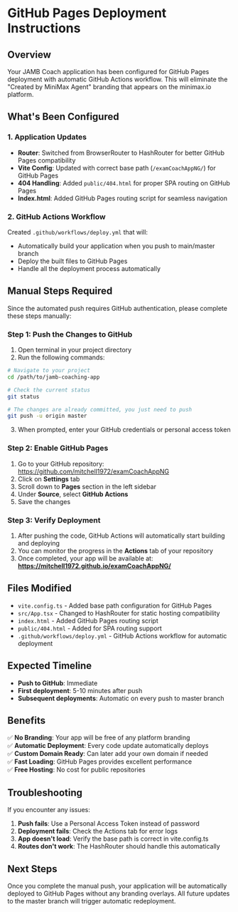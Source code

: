 # GitHub Pages Deployment Instructions

## Overview
Your JAMB Coach application has been configured for GitHub Pages deployment with automatic GitHub Actions workflow. This will eliminate the "Created by MiniMax Agent" branding that appears on the minimax.io platform.

## What's Been Configured

### 1. Application Updates
- **Router**: Switched from BrowserRouter to HashRouter for better GitHub Pages compatibility
- **Vite Config**: Updated with correct base path (`/examCoachAppNG/`) for GitHub Pages
- **404 Handling**: Added `public/404.html` for proper SPA routing on GitHub Pages
- **Index.html**: Added GitHub Pages routing script for seamless navigation

### 2. GitHub Actions Workflow
Created `.github/workflows/deploy.yml` that will:
- Automatically build your application when you push to main/master branch
- Deploy the built files to GitHub Pages
- Handle all the deployment process automatically

## Manual Steps Required

Since the automated push requires GitHub authentication, please complete these steps manually:

### Step 1: Push the Changes to GitHub

1. Open terminal in your project directory
2. Run the following commands:

```bash
# Navigate to your project
cd /path/to/jamb-coaching-app

# Check the current status
git status

# The changes are already committed, you just need to push
git push -u origin master
```

3. When prompted, enter your GitHub credentials or personal access token

### Step 2: Enable GitHub Pages

1. Go to your GitHub repository: https://github.com/mitchell1972/examCoachAppNG
2. Click on **Settings** tab
3. Scroll down to **Pages** section in the left sidebar
4. Under **Source**, select **GitHub Actions**
5. Save the changes

### Step 3: Verify Deployment

1. After pushing the code, GitHub Actions will automatically start building and deploying
2. You can monitor the progress in the **Actions** tab of your repository
3. Once completed, your app will be available at: **https://mitchell1972.github.io/examCoachAppNG/**

## Files Modified

- `vite.config.ts` - Added base path configuration for GitHub Pages
- `src/App.tsx` - Changed to HashRouter for static hosting compatibility  
- `index.html` - Added GitHub Pages routing script
- `public/404.html` - Added for SPA routing support
- `.github/workflows/deploy.yml` - GitHub Actions workflow for automatic deployment

## Expected Timeline

- **Push to GitHub**: Immediate
- **First deployment**: 5-10 minutes after push
- **Subsequent deployments**: Automatic on every push to master branch

## Benefits

✅ **No Branding**: Your app will be free of any platform branding  
✅ **Automatic Deployment**: Every code update automatically deploys  
✅ **Custom Domain Ready**: Can later add your own domain if needed  
✅ **Fast Loading**: GitHub Pages provides excellent performance  
✅ **Free Hosting**: No cost for public repositories  

## Troubleshooting

If you encounter any issues:

1. **Push fails**: Use a Personal Access Token instead of password
2. **Deployment fails**: Check the Actions tab for error logs
3. **App doesn't load**: Verify the base path is correct in vite.config.ts
4. **Routes don't work**: The HashRouter should handle this automatically

## Next Steps

Once you complete the manual push, your application will be automatically deployed to GitHub Pages without any branding overlays. All future updates to the master branch will trigger automatic redeployment.